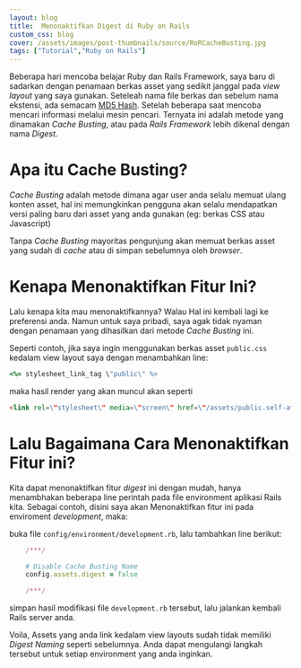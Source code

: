 ```yaml
---
layout: blog
title:  Menonaktifkan Digest di Ruby on Rails
custom_css: blog
cover: /assets/images/post-thumbnails/source/RoRCacheBusting.jpg
tags: ["Tutorial","Ruby on Rails"]
---
```


Beberapa hari mencoba belajar Ruby dan Rails Framework, saya baru di sadarkan dengan penamaan berkas asset yang sedikit janggal pada *view layout* yang saya gunakan. Seteleah nama file berkas dan sebelum nama ekstensi, ada semacam [MD5 Hash](https://en.wikipedia.org/wiki/MD5#MD5_hashes). Setelah beberapa saat mencoba mencari informasi melalui mesin pencari. Ternyata ini adalah metode yang dinamakan *Cache Busting*, atau pada *Rails Framework* lebih dikenal dengan nama *Digest*. 

# Apa itu Cache Busting?
*Cache Busting* adalah metode dimana agar user anda selalu memuat ulang konten asset, hal ini memungkinkan pengguna akan selalu mendapatkan versi paling baru dari asset yang anda gunakan (eg: berkas CSS atau Javascript)

Tanpa *Cache Busting* mayoritas pengunjung akan memuat berkas asset yang sudah di *cache* atau di simpan sebelumnya oleh *browser*.

# Kenapa Menonaktifkan Fitur Ini?
Lalu kenapa kita mau menonaktifkannya? Walau Hal ini kembali lagi ke preferensi anda. Namun untuk saya pribadi, saya agak tidak nyaman dengan penamaan yang dihasilkan dari metode *Cache Busting* ini.

Seperti contoh, jika saya ingin menggunakan berkas asset `public.css` kedalam view layout saya dengan menambahkan line:
```ruby
<%= stylesheet_link_tag \"public\" %>
```

maka hasil render yang akan muncul akan seperti
```html
<link rel=\"stylesheet\" media=\"screen\" href=\"/assets/public.self-af04b226fd7202dfc532ce7aedb95a0128277937e90d3b3a3d35e1cce9e16886.css?body=1\" />
```


# Lalu Bagaimana Cara Menonaktifkan Fitur ini?
Kita dapat menonaktifkan fitur *digest* ini dengan mudah, hanya menambhakan beberapa line perintah pada file environment aplikasi Rails kita. Sebagai contoh, disini saya akan Menonaktifkan fitur ini pada enviroment *development*, maka:

buka file `config/environment/development.rb`, lalu tambahkan line berikut:
```ruby
    /***/

    # Disable Cache Busting Name
    config.assets.digest = false

    /***/
```

simpan hasil modifikasi file `development.rb` tersebut, lalu jalankan kembali Rails server anda.

Voila, Assets yang anda link kedalam view layouts sudah tidak memiliki *Digest Naming* seperti sebelumnya. Anda dapat mengulangi langkah tersebut untuk setiap environment yang anda inginkan.
